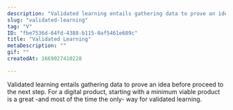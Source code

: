 ```yaml
---
description: "Validated learning entails gathering data to prove an idea before proceed to the next step. For a digital product, starting with a minimum viable product is a great -and most of the time the only- way for validated learning."
slug: "validated-learning"
tag: "V"
ID: "fbe7536d-64fd-4388-b115-0af5461e689c"
title: "Validated Learning"
metaDescription: ""
gif: ""
createdAt: 1669027410228

---
```

Validated learning entails gathering data to prove an idea before proceed to the next step. For a digital product, starting with a minimum viable product is a great -and most of the time the only- way for validated learning.